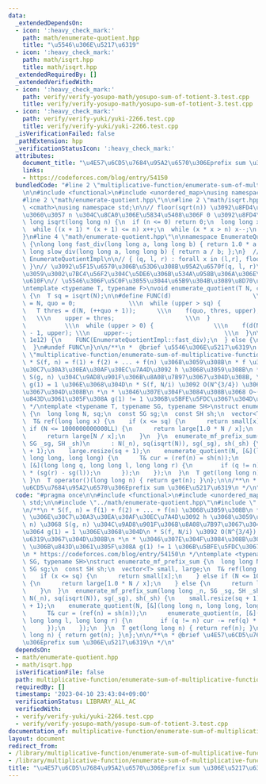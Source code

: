 ```yaml
---
data:
  _extendedDependsOn:
  - icon: ':heavy_check_mark:'
    path: math/enumerate-quotient.hpp
    title: "\u5546\u306E\u5217\u6319"
  - icon: ':heavy_check_mark:'
    path: math/isqrt.hpp
    title: math/isqrt.hpp
  _extendedRequiredBy: []
  _extendedVerifiedWith:
  - icon: ':heavy_check_mark:'
    path: verify/verify-yosupo-math/yosupo-sum-of-totient-3.test.cpp
    title: verify/verify-yosupo-math/yosupo-sum-of-totient-3.test.cpp
  - icon: ':heavy_check_mark:'
    path: verify/verify-yuki/yuki-2266.test.cpp
    title: verify/verify-yuki/yuki-2266.test.cpp
  _isVerificationFailed: false
  _pathExtension: hpp
  _verificationStatusIcon: ':heavy_check_mark:'
  attributes:
    document_title: "\u4E57\u6CD5\u7684\u95A2\u6570\u306Eprefix sum \u306E\u5217\u6319"
    links:
    - https://codeforces.com/blog/entry/54150
  bundledCode: "#line 2 \"multiplicative-function/enumerate-sum-of-multiplicative-function.hpp\"\
    \n\n#include <functional>\n#include <unordered_map>\nusing namespace std;\n\n\
    #line 2 \"math/enumerate-quotient.hpp\"\n\n#line 2 \"math/isqrt.hpp\"\n\n#include\
    \ <cmath>\nusing namespace std;\n\n// floor(sqrt(n)) \u3092\u8FD4\u3059 (\u305F\
    \u3060\u3057 n \u304C\u8CA0\u306E\u5834\u5408\u306F 0 \u3092\u8FD4\u3059)\nlong\
    \ long isqrt(long long n) {\n  if (n <= 0) return 0;\n  long long x = sqrt(n);\n\
    \  while ((x + 1) * (x + 1) <= n) x++;\n  while (x * x > n) x--;\n  return x;\n\
    }\n#line 4 \"math/enumerate-quotient.hpp\"\n\nnamespace EnumerateQuotientImpl\
    \ {\nlong long fast_div(long long a, long long b) { return 1.0 * a / b; };\nlong\
    \ long slow_div(long long a, long long b) { return a / b; };\n}  // namespace\
    \ EnumerateQuotientImpl\n\n// { (q, l, r) : forall x in (l,r], floor(N/x) = q\
    \ }\n// \u3092\u5F15\u6570\u306B\u53D6\u308B\u95A2\u6570f(q, l, r)\u3092\u6E21\
    \u3059\u3002\u7BC4\u56F2\u304C\u5DE6\u306B\u534A\u958B\u306A\u306E\u306B\u6CE8\
    \u610F\n// \u5546\u306F\u5C0F\u3055\u3044\u65B9\u304B\u3089\u8D70\u67FB\u3059\u308B\
    \ntemplate <typename T, typename F>\nvoid enumerate_quotient(T N, const F& f)\
    \ {\n  T sq = isqrt(N);\n\n#define FUNC(d)                       \\\n  T upper\
    \ = N, quo = 0;               \\\n  while (upper > sq) {                \\\n \
    \   T thres = d(N, (++quo + 1));      \\\n    f(quo, thres, upper);          \
    \   \\\n    upper = thres;                    \\\n  }                        \
    \           \\\n  while (upper > 0) {                 \\\n    f(d(N, upper), upper\
    \ - 1, upper); \\\n    upper--;                          \\\n  }\n\n  if (N <=\
    \ 1e12) {\n    FUNC(EnumerateQuotientImpl::fast_div);\n  } else {\n    FUNC(EnumerateQuotientImpl::slow_div);\n\
    \  }\n#undef FUNC\n}\n\n/**\n *  @brief \u5546\u306E\u5217\u6319\n */\n#line 9\
    \ \"multiplicative-function/enumerate-sum-of-multiplicative-function.hpp\"\n/**\n\
    \ * S(f, n) = f(1) + f(2) + ... + f(n) \u3068\u3059\u308B\n * f \u3068 g \u306E\
    \u30C7\u30A3\u30EA\u30AF\u30EC\u7A4D\u3092 h \u3068\u3059\u308B\n * S(h, n) \u3068\
    \ S(g, n) \u304C\u9AD8\u901F\u306B\u8A08\u7B97\u3067\u304D\u308B, \u304B\u3064\
    \ g(1) = 1 \u306E\u3068\u304D\n * S(f, N/i) \u3092 O(N^{3/4}) \u3067\u5217\u6319\
    \u3067\u304D\u308B\n *\n * \u3046\u307E\u304F\u3084\u308B\u3068 O~(N^{2/3}) \u306B\
    \u843D\u3061\u305F\u308A g(1) != 1 \u306B\u5BFE\u5FDC\u3067\u304D\u308B\n * https://codeforces.com/blog/entry/54150\n\
    \ */\ntemplate <typename T, typename SG, typename SH>\nstruct enumerate_mf_prefix_sum\
    \ {\n  long long N, sq;\n  const SG sg;\n  const SH sh;\n  vector<T> small, large;\n\
    \  T& ref(long long x) {\n    if (x <= sq) {\n      return small[x];\n    } else\
    \ if (N <= 1000000000000LL) {\n      return large[1.0 * N / x];\n    } else {\n\
    \      return large[N / x];\n    }\n  }\n  enumerate_mf_prefix_sum(long long _n,\
    \ SG _sg, SH _sh)\n      : N(_n), sq(isqrt(N)), sg(_sg), sh(_sh) {\n    small.resize(sq\
    \ + 1);\n    large.resize(sq + 1);\n    enumerate_quotient(N, [&](long long n,\
    \ long long, long long) {\n      T& cur = (ref(n) = sh(n));\n      enumerate_quotient(n,\
    \ [&](long long q, long long l, long long r) {\n        if (q != n) cur -= ref(q)\
    \ * (sg(r) - sg(l));\n      });\n    });\n  }\n  T get(long long n) { return ref(n);\
    \ }\n  T operator()(long long n) { return get(n); }\n};\n\n/**\n * @brief \u4E57\
    \u6CD5\u7684\u95A2\u6570\u306Eprefix sum \u306E\u5217\u6319\n */\n"
  code: "#pragma once\n\n#include <functional>\n#include <unordered_map>\nusing namespace\
    \ std;\n\n#include \"../math/enumerate-quotient.hpp\"\n#include \"../math/isqrt.hpp\"\
    \n/**\n * S(f, n) = f(1) + f(2) + ... + f(n) \u3068\u3059\u308B\n * f \u3068 g\
    \ \u306E\u30C7\u30A3\u30EA\u30AF\u30EC\u7A4D\u3092 h \u3068\u3059\u308B\n * S(h,\
    \ n) \u3068 S(g, n) \u304C\u9AD8\u901F\u306B\u8A08\u7B97\u3067\u304D\u308B, \u304B\
    \u3064 g(1) = 1 \u306E\u3068\u304D\n * S(f, N/i) \u3092 O(N^{3/4}) \u3067\u5217\
    \u6319\u3067\u304D\u308B\n *\n * \u3046\u307E\u304F\u3084\u308B\u3068 O~(N^{2/3})\
    \ \u306B\u843D\u3061\u305F\u308A g(1) != 1 \u306B\u5BFE\u5FDC\u3067\u304D\u308B\
    \n * https://codeforces.com/blog/entry/54150\n */\ntemplate <typename T, typename\
    \ SG, typename SH>\nstruct enumerate_mf_prefix_sum {\n  long long N, sq;\n  const\
    \ SG sg;\n  const SH sh;\n  vector<T> small, large;\n  T& ref(long long x) {\n\
    \    if (x <= sq) {\n      return small[x];\n    } else if (N <= 1000000000000LL)\
    \ {\n      return large[1.0 * N / x];\n    } else {\n      return large[N / x];\n\
    \    }\n  }\n  enumerate_mf_prefix_sum(long long _n, SG _sg, SH _sh)\n      :\
    \ N(_n), sq(isqrt(N)), sg(_sg), sh(_sh) {\n    small.resize(sq + 1);\n    large.resize(sq\
    \ + 1);\n    enumerate_quotient(N, [&](long long n, long long, long long) {\n\
    \      T& cur = (ref(n) = sh(n));\n      enumerate_quotient(n, [&](long long q,\
    \ long long l, long long r) {\n        if (q != n) cur -= ref(q) * (sg(r) - sg(l));\n\
    \      });\n    });\n  }\n  T get(long long n) { return ref(n); }\n  T operator()(long\
    \ long n) { return get(n); }\n};\n\n/**\n * @brief \u4E57\u6CD5\u7684\u95A2\u6570\
    \u306Eprefix sum \u306E\u5217\u6319\n */\n"
  dependsOn:
  - math/enumerate-quotient.hpp
  - math/isqrt.hpp
  isVerificationFile: false
  path: multiplicative-function/enumerate-sum-of-multiplicative-function.hpp
  requiredBy: []
  timestamp: '2023-04-10 23:43:04+09:00'
  verificationStatus: LIBRARY_ALL_AC
  verifiedWith:
  - verify/verify-yuki/yuki-2266.test.cpp
  - verify/verify-yosupo-math/yosupo-sum-of-totient-3.test.cpp
documentation_of: multiplicative-function/enumerate-sum-of-multiplicative-function.hpp
layout: document
redirect_from:
- /library/multiplicative-function/enumerate-sum-of-multiplicative-function.hpp
- /library/multiplicative-function/enumerate-sum-of-multiplicative-function.hpp.html
title: "\u4E57\u6CD5\u7684\u95A2\u6570\u306Eprefix sum \u306E\u5217\u6319"
---
```

